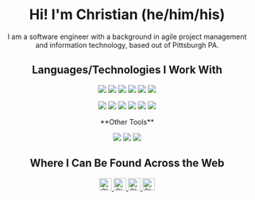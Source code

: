 <h1 align='center'> Hi! I'm Christian (he/him/his) </h1>

<p align='center'>I am a software engineer with a background in agile project management and information technology, based out of Pittsburgh PA.</p>

<h2 align='center'> Languages/Technologies I Work With </h2>

<p align='center'>
  <img src="https://img.shields.io/badge/React-20232A?style=for-the-badge&logo=react&logoColor=61DAFB" />
  <img src="https://img.shields.io/badge/React_Native-20232A?style=for-the-badge&logo=react&logoColor=61DAFB" />
  <img src="https://img.shields.io/badge/next.js-000000?style=for-the-badge&logo=nextdotjs&logoColor=white" />
  <img src="https://img.shields.io/badge/Redux-593D88?style=for-the-badge&logo=redux&logoColor=white" />
  <img src="https://img.shields.io/badge/Expo-1B1F23?style=for-the-badge&logo=expo&logoColor=white" />
  <img src="https://img.shields.io/badge/Node.js-339933?style=for-the-badge&logo=nodedotjs&logoColor=white" />
</p>
<p align='center'>
  <img src="https://img.shields.io/badge/Express.js-000000?style=for-the-badge&logo=express&logoColor=white" />
  <img src="https://img.shields.io/badge/PostgreSQL-316192?style=for-the-badge&logo=postgresql&logoColor=white" />
  <img src="https://img.shields.io/badge/MySQL-005C84?style=for-the-badge&logo=mysql&logoColor=white" />
  <img src="https://img.shields.io/badge/Sequelize-52B0E7?style=for-the-badge&logo=Sequelize&logoColor=white" />
  <img src="https://img.shields.io/badge/Tailwind_CSS-38B2AC?style=for-the-badge&logo=tailwind-css&logoColor=white" />
  <img src="https://img.shields.io/badge/Bootstrap-563D7C?style=for-the-badge&logo=bootstrap&logoColor=white" />
</p>

<p align='center'>
  **Other Tools**
</p>

<p align='center'>
  <img src="https://img.shields.io/badge/Jira-0052CC?style=for-the-badge&logo=Jira&logoColor=white" />
  <img src="https://img.shields.io/badge/Visual_Studio-5C2D91?style=for-the-badge&logo=visual%20studio&logoColor=white" />
  <img src="https://img.shields.io/badge/sublime_text-%23575757.svg?&style=for-the-badge&logo=sublime-text&logoColor=important" />
</p>

<h2 align='center'> Where I Can Be Found Across the Web </h2>

<p align='center'>
 <a href="mailto:christianwillanderson@gmail.com">
   <img alt="Christian Email" width="25px" src="https://user-images.githubusercontent.com/9847400/156404070-7a03bcfc-6fa8-4315-8e4c-b8c3dc5324b3.png" />
  </a>  
  <a href="https://www.linkedin.com/in/christian-anderson-pgh/">
   <img alt="Christian LinkedIn" width="25px" src="https://user-images.githubusercontent.com/9847400/156402952-f154fc31-807d-499d-95c4-8cd2df7c8cdd.png" />
  </a>  
  <a href="https://www.instagram.com/somecallmehans/">
    <img alt="Christian Instagram" width="25px" src="https://user-images.githubusercontent.com/9847400/156403592-a39109e6-6dce-4169-8d84-984d41120d37.png" />
  </a>  
  <a href="https://open.spotify.com/user/12181912590?si=db978a2f4c1c43a5">
    <img alt="Christian Spotify" width="25px" src="https://user-images.githubusercontent.com/9847400/156403797-bfa8d4bb-61ed-4f2a-ba37-2142e9f52e6b.png" />
  </a>  
</p>


<!--
**somecallmehans/somecallmehans** is a ✨ _special_ ✨ repository because its `README.md` (this file) appears on your GitHub profile.

Here are some ideas to get you started:

- 🔭 I’m currently working on ...
- 🌱 I’m currently learning ...
- 👯 I’m looking to collaborate on ...
- 🤔 I’m looking for help with ...
- 💬 Ask me about ...
- 📫 How to reach me: ...
- 😄 Pronouns: ...
- ⚡ Fun fact: ...
-->
